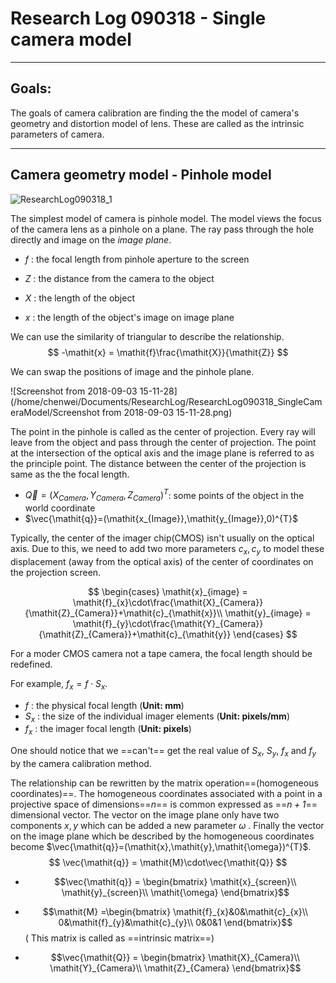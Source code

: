 # Research Log 090318 - Single camera model

---

## Goals: 
The goals of camera calibration are finding the the model of camera's geometry and distortion model of lens. These are called as the intrinsic parameters of camera.

---

## Camera geometry model - Pinhole model

![ResearchLog090318_1](../ResearchLog/ResearchLog090318_SingleCameraModel/ResearchLog090318_1.png)

The simplest model of camera is pinhole model. The model views the focus of  the camera lens as a pinhole on a plane. The ray pass through the hole directly and image on the *image plane*.

+ $\mathit{f}$ : the focal length from pinhole aperture to the screen 

+ $\mathit{Z}$ : the distance from the camera to the object

+ $\mathit{X}$ : the length of the object

+ $\mathit{x}$ : the length of the object's image on image plane 

We can use the similarity of triangular to describe the relationship.
$$
-\mathit{x} = \mathit{f}\frac{\mathit{X}}{\mathit{Z}}
$$

We can swap the positions of image  and the pinhole plane.

![Screenshot from 2018-09-03 15-11-28](/home/chenwei/Documents/ResearchLog/ResearchLog090318_SingleCameraModel/Screenshot from 2018-09-03 15-11-28.png)

The point in the pinhole is called as the center of projection. Every ray will leave from the object and pass through the center of projection. The point at the intersection of the optical axis and the image plane is referred to as the principle point. The distance between the center of the projection is same as the the focal length.

+ $\vec{Q}=(\mathit{X_{Camera}},\mathit{Y_{Camera}},\mathit{Z_{Camera}})^{T}$: some points of the object in the world coordinate 
+ $\vec{\mathit{q}}=(\mathit{x_{Image}},\mathit{y_{Image}},0)^{T}$

Typically, the center of the imager chip(CMOS) isn't usually on  the optical axis. Due to this, we need to add two more parameters $c_{x},c_{y}$ to model these displacement (away from the optical axis) of the center of coordinates on the projection screen.

$$
\begin{cases}
\mathit{x}_{image} = \mathit{f}_{x}\cdot\frac{\mathit{X}_{Camera}}{\mathit{Z}_{Camera}}+\mathit{c}_{\mathit{x}}\\
\mathit{y}_{image} = \mathit{f}_{y}\cdot\frac{\mathit{Y}_{Camera}}{\mathit{Z}_{Camera}}+\mathit{c}_{\mathit{y}}
\end{cases}
$$

For a moder CMOS camera not a tape camera, the focal length should be redefined. 

For example, $f_{\mathit{x}}=\mathit{f}\cdot\mathit{S_{x}}$.

+  $\mathit{f}$  :  the physical focal length (**Unit: mm**)
+ $\mathit{S_{x}}$ : the size of the individual imager elements (**Unit: pixels/mm**)
+ $\mathit{f_{x}}$  : the imager focal length (**Unit: pixels**)

 One should notice that we ==can't== get the real value of $\mathit{S_{x}}$, $\mathit{S_{y}}$, $\mathit{f_{x}}$ and $\mathit{f_{y}}$ by the camera calibration method.



The relationship can be rewritten by the matrix operation==(homogeneous coordinates)==. The homogeneous coordinates associated with a point in a projective space of dimensions==$\mathit{n}$== is common expressed as ==$\mathit{n+1}$== dimensional vector. The vector on the image plane only have two components $\mathit{x},\mathit{y}$  which can be added a new parameter $\mathit{\omega}$ . Finally the vector on the image plane which be described by the homogeneous coordinates become $\vec{\mathit{q}}=(\mathit{x},\mathit{y},\mathit{\omega})^{T}$.
$$
\vec{\mathit{q}} = \mathit{M}\cdot\vec{\mathit{Q}}
$$

+ $$\vec{\mathit{q}} = 
  \begin{bmatrix}
  \mathit{x}_{screen}\\
  \mathit{y}_{screen}\\
  \mathit{\omega}
  \end{bmatrix}$$

+ $$\mathit{M}
  =\begin{bmatrix}
  \mathit{f}_{x}&0&\mathit{c}_{x}\\
  0&\mathit{f}_{y}&\mathit{c}_{y}\\
  0&0&1
  \end{bmatrix}$$ ( This matrix is called as ==intrinsic matrix==)

+ $$\vec{\mathit{Q}} = \begin{bmatrix}
  \mathit{X}_{Camera}\\
  \mathit{Y}_{Camera}\\
  \mathit{Z}_{Camera}
  \end{bmatrix}$$
